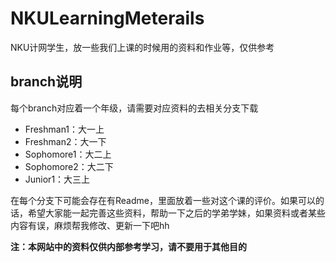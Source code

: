 # NKULearningMeterails
NKU计网学生，放一些我们上课的时候用的资料和作业等，仅供参考



## branch说明

每个branch对应着一个年级，请需要对应资料的去相关分支下载

* Freshman1：大一上
* Freshman2：大一下
* Sophomore1：大二上
* Sophomore2：大二下
* Junior1：大三上

在每个分支下可能会存在有Readme，里面放着一些对这个课的评价。如果可以的话，希望大家能一起完善这些资料，帮助一下之后的学弟学妹，如果资料或者某些内容有误，麻烦帮我修改、更新一下吧hh



**注：本网站中的资料仅供内部参考学习，请不要用于其他目的**

